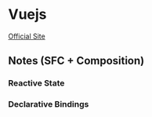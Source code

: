# Vuejs

[Official Site](https://vuejs.org/)

## Notes (SFC + Composition)

### Reactive State

### Declarative Bindings


